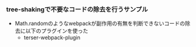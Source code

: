 ### tree-shakingで不要なコードの除去を行うサンプル

- Math.randomのようなwebpackが副作用の有無を判断できないコードの除去に以下のプラグインを使った
    - terser-webpack-plugin
